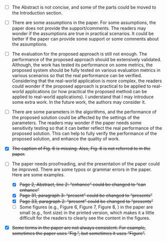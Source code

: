 - [ ] The Abstract is not concise, and some of the parts could be moved to the Introduction section.
- [ ] There are some assumptions in the paper. For some assumptions, the paper does not provide the support/comments. The readers may wonder if the assumptions are true in practical scenarios. It could be better if the paper can provide some support or some comments about the assumptions.

- [ ] The evaluation for the proposed approach is still not enough. The performance of the proposed approach should be extensively validated. Although, the work has tested its performance on some metrics, the proposed system should be fully tested on various evaluation metrics in various scenarios so that the real performance can be verified. Considering that the real-world application is more complex, the readers could wonder if the proposed approach is practical to be applied to real-world applications (or how practical the proposed method can be applied to real-world applications). I understand that I may introduce some extra work. In the future work, the authors may consider it.
- [ ] There are some parameters in the algorithms, and the performance of the proposed solution could be affected by the settings of the parameters. The readers may wonder if the paper needs some sensitivity testing so that it can better reflect the real performance of the proposed solution. This can help to fully verify the performance of the proposed solution, and enhance the quality of work.

- [X] ~~The caption of Fig. 6 is missing. Also, Fig. 6 is not referred to in the paper.~~
- [ ] The paper needs proofreading, and the presentation of the paper could be improved. There are some typos or grammar errors in the paper. Here are some examples.
  - [X] ~~Page 2, Abstract, line 2: “enhance” could be changed to “can enhance”~~
  - [X] ~~Page 31, paragraph 3: “present” could be changed to “presents”~~
  - [X] ~~Page 33, paragraph 2: “present” could be changed to “presents”~~
  - [ ] Some figures (e.g., Figure 6, Figure 7, Figure 8, ) in the paper are small (e.g., font size) in the printed version, which makes it a little difficult for the readers to clearly see the content in the figures.
- [X]  ~~Some terms in the paper are not always consistent. For example, sometimes the paper uses “Fig.”, but sometimes it uses “Figure”.~~

